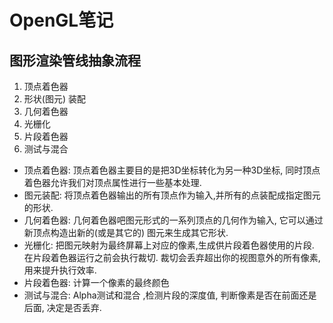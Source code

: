 # OpenGL笔记

## 图形渲染管线抽象流程

1. 顶点着色器
2. 形状(图元) 装配
3. 几何着色器
4. 光栅化
5. 片段着色器
6. 测试与混合

* 顶点着色器: 顶点着色器主要目的是把3D坐标转化为另一种3D坐标, 同时顶点着色器允许我们对顶点属性进行一些基本处理.
* 图元装配: 将顶点着色器输出的所有顶点作为输入,并所有的点装配成指定图元的形状.
* 几何着色器:  几何着色器吧图元形式的一系列顶点的几何作为输入, 它可以通过新顶点构造出新的(或是其它的) 图元来生成其它形状.
* 光栅化: 把图元映射为最终屏幕上对应的像素,生成供片段着色器使用的片段.  在片段着色器运行之前会执行裁切. 裁切会丢弃超出你的视图意外的所有像素, 用来提升执行效率.
* 片段着色器: 计算一个像素的最终颜色
* 测试与混合: Alpha测试和混合 ,检测片段的深度值, 判断像素是否在前面还是后面, 决定是否丢弃.

